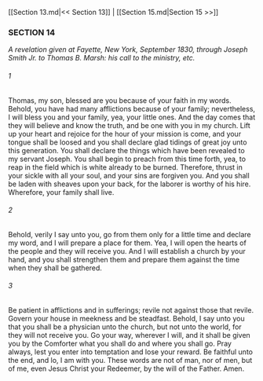 [[Section 13.md|<< Section 13]]  |  [[Section 15.md|Section 15 >>]]

### SECTION 14

*A revelation given at Fayette, New York, September 1830, through Joseph Smith Jr. to Thomas B. Marsh: his call to the ministry, etc.*

###### 1
Thomas, my son, blessed are you because of your faith in my words. Behold, you have had many afflictions because of your family; nevertheless, I will bless you and your family, yea, your little ones. And the day comes that they will believe and know the truth, and be one with you in my church. Lift up your heart and rejoice for the hour of your mission is come, and your tongue shall be loosed and you shall declare glad tidings of great joy unto this generation. You shall declare the things which have been revealed to my servant Joseph. You shall begin to preach from this time forth, yea, to reap in the field which is white already to be burned. Therefore, thrust in your sickle with all your soul, and your sins are forgiven you. And you shall be laden with sheaves upon your back, for the laborer is worthy of his hire. Wherefore, your family shall live.

###### 2
Behold, verily I say unto you, go from them only for a little time and declare my word, and I will prepare a place for them. Yea, I will open the hearts of the people and they will receive you. And I will establish a church by your hand, and you shall strengthen them and prepare them against the time when they shall be gathered.

###### 3
Be patient in afflictions and in sufferings; revile not against those that revile. Govern your house in meekness and be steadfast. Behold, I say unto you that you shall be a physician unto the church, but not unto the world, for they will not receive you. Go your way, wherever I will, and it shall be given you by the Comforter what you shall do and where you shall go. Pray always, lest you enter into temptation and lose your reward. Be faithful unto the end, and lo, I am with you. These words are not of man, nor of men, but of me, even Jesus Christ your Redeemer, by the will of the Father. Amen.